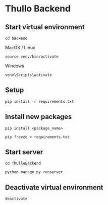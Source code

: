 # Thullo Backend

## Start virtual environment
`cd backend`

MacOS / Linux

`source venv/bin/activate`

Windows

`venv\Scripts\activate`

## Setup
`pip install -r requirements.txt`

## Install new packages
`pip install <package_name>`

`pip freeze > requirements.txt`

## Start server
`cd ThulloBackend`

`python manage.py runserver`

## Deactivate virtual environment
`deactivate`